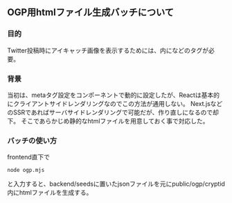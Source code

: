 ## OGP用htmlファイル生成バッチについて

### 目的
Twitter投稿時にアイキャッチ画像を表示するためには、<head>内に<meta property="og:url">などのタグが必要。

### 背景
当初は、metaタグ設定をコンポーネントで動的に設定したが、Reactは基本的にクライアントサイドレンダリングなのでこの方法が通用しない。
Next.jsなどのSSRであればサーバサイドレンダリングで可能だが、作り直しになるので却下。
そこであらかじめ静的なhtmlファイルを用意しておく事で対応した。

### バッチの使い方
frontend直下で

```
node ogp.mjs
```

と入力すると、backend/seedsに置いたjsonファイルを元にpublic/ogp/cryptid内にhtmlファイルを生成する。

